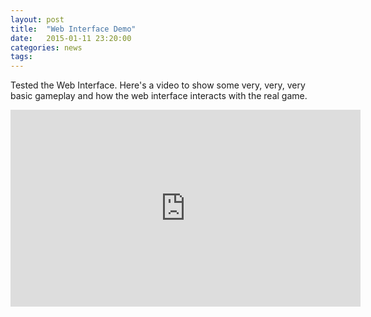 ```yaml
---
layout: post
title:  "Web Interface Demo"
date:   2015-01-11 23:20:00
categories: news
tags:
---
```


Tested the Web Interface.  Here's a video to show some very, very, very basic
gameplay and how the web interface interacts with the real game.

<iframe width="560" height="315"
src="https://www.youtube.com/watch?v=--j8BTRcH3A" frameborder="0" allowfullscreen></iframe>

